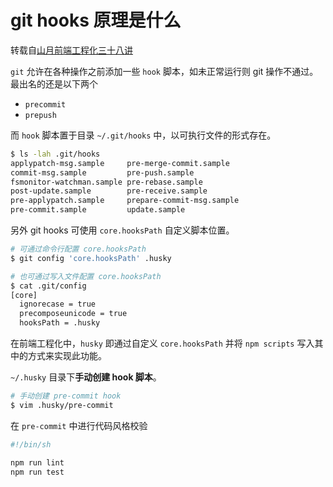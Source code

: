 # git hooks 原理是什么

转载自[山月前端工程化三十八讲](https://q.shanyue.tech/engineering/)

`git` 允许在各种操作之前添加一些 `hook` 脚本，如未正常运行则 git 操作不通过。最出名的还是以下两个

- `precommit`
- `prepush`

而 `hook` 脚本置于目录 `~/.git/hooks` 中，以可执行文件的形式存在。

```bash
$ ls -lah .git/hooks
applypatch-msg.sample     pre-merge-commit.sample
commit-msg.sample         pre-push.sample
fsmonitor-watchman.sample pre-rebase.sample
post-update.sample        pre-receive.sample
pre-applypatch.sample     prepare-commit-msg.sample
pre-commit.sample         update.sample
```

另外 git hooks 可使用 `core.hooksPath` 自定义脚本位置。

```bash
# 可通过命令行配置 core.hooksPath
$ git config 'core.hooksPath' .husky

# 也可通过写入文件配置 core.hooksPath
$ cat .git/config
[core]
  ignorecase = true
  precomposeunicode = true
  hooksPath = .husky
```

在前端工程化中，`husky` 即通过自定义 `core.hooksPath` 并将 `npm scripts` 写入其中的方式来实现此功能。

`~/.husky` 目录下**手动创建 hook 脚本**。

```bash
# 手动创建 pre-commit hook
$ vim .husky/pre-commit
```

在 `pre-commit` 中进行代码风格校验

```bash
#!/bin/sh

npm run lint
npm run test
```
